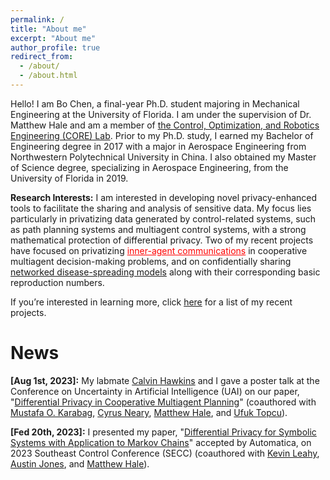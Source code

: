 ```yaml
---
permalink: /
title: "About me"
excerpt: "About me"
author_profile: true
redirect_from: 
  - /about/
  - /about.html
---
```


Hello! I am Bo Chen, a final-year Ph.D. student majoring in Mechanical Engineering at the University of Florida. I am under the supervision of Dr. Matthew Hale and am a member of [the Control, Optimization, and Robotics Engineering (CORE) Lab](https://corelab.mae.ufl.edu/). Prior to my Ph.D. study, I earned my Bachelor of Engineering degree in 2017 with a major in Aerospace Engineering from Northwestern Polytechnical University in China. I also obtained my Master of Science degree, specializing in Aerospace Engineering, from the University of Florida in 2019.

**Research Interests:**
I am interested in developing novel privacy-enhanced tools to facilitate the sharing and analysis of sensitive data. My focus lies particularly in privatizing data generated by control-related systems, such as path planning systems and multiagent control systems, with a strong mathematical protection of differential privacy. Two of my recent projects have focused on privatizing <a href="../_publications/2023_Differential_Privacy_in_Cooperative_Multiagent_Planning" style="color: red">inner-agent communications</a> in cooperative multiagent decision-making problems, and on confidentially sharing [networked disease-spreading models](/bo-chenuf.github.io/publications/) along with their corresponding basic reproduction numbers.

If you’re interested in learning more, click [here](../_pages/publications.md) for a list of my recent projects.

News
======
<b>[Aug 1st, 2023]:</b> My labmate [Calvin Hawkins](https://scholar.google.com/citations?user=hDJrB44AAAAJ&hl=en) and I gave a poster talk at the Conference on Uncertainty in Artificial Intelligence (UAI) on our paper, "[Differential Privacy in Cooperative Multiagent Planning](../_publications/2023_Differential_Privacy_in_Cooperative_Multiagent_Planning.md)" (coauthored with [Mustafa O. Karabag](https://scholar.google.com/citations?user=PbKuWIwAAAAJ&hl=en), [Cyrus Neary](https://www.cyrusneary.com/), [Matthew Hale](https://corelab.mae.ufl.edu/hale.html), and [Ufuk Topcu](http://www.ae.utexas.edu/facultysites/topcu/wiki/index.php/Main_Page)).

<b>[Fed 20th, 2023]:</b> I presented my paper, "[Differential Privacy for Symbolic Systems with Application to Markov Chains](../_publications/2023_Differential_Privacy_for_Symbolic_Systems_with_Application_to_Markov_Chains.md)" accepted by Automatica, on 2023 Southeast Control Conference (SECC) (coauthored with [Kevin Leahy](https://www.wpi.edu/people/faculty/kleahy), [Austin Jones](https://scholar.google.com/citations?user=bAu_uKoAAAAJ&hl=en), and [Matthew Hale](https://corelab.mae.ufl.edu/hale.html)).


